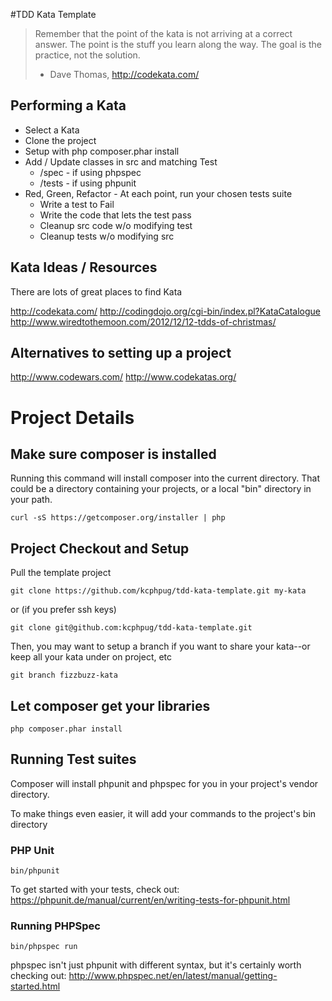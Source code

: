 #TDD Kata Template

> Remember that the point of the kata is not arriving at a correct answer. The point is the stuff you learn along the way. The goal is the practice, not the solution.
> - Dave Thomas, http://codekata.com/

## Performing a Kata
* Select a Kata
* Clone the project
* Setup with php composer.phar install
* Add / Update classes in src and matching Test
    * /spec - if using phpspec
    * /tests - if using phpunit
* Red, Green, Refactor - At each point, run your chosen tests suite
    * Write a test to Fail
    * Write the code that lets the test pass
    * Cleanup src code w/o modifying test
    * Cleanup tests w/o modifying src

## Kata Ideas / Resources
There are lots of great places to find Kata

http://codekata.com/
http://codingdojo.org/cgi-bin/index.pl?KataCatalogue
http://www.wiredtothemoon.com/2012/12/12-tdds-of-christmas/

## Alternatives to setting up a project
http://www.codewars.com/
http://www.codekatas.org/

# Project Details

## Make sure composer is installed
Running this command will install composer into the current directory.
That could be a directory containing your projects, or a local "bin" directory
in your path.
```
curl -sS https://getcomposer.org/installer | php
```
## Project Checkout and Setup
Pull the template project 
```
git clone https://github.com/kcphpug/tdd-kata-template.git my-kata
```
or (if you prefer ssh keys)
```
git clone git@github.com:kcphpug/tdd-kata-template.git 
``` 

Then, you may want to setup a branch if you want to share your kata--or keep all your kata under on project, etc
``` 
git branch fizzbuzz-kata
``` 

## Let composer get your libraries
```
php composer.phar install
```
## Running Test suites
Composer will install phpunit and phpspec for you in your project's vendor directory.

To make things even easier, it will add your commands to the project's bin directory


### PHP Unit
```
bin/phpunit
```
To get started with your tests, check out:
https://phpunit.de/manual/current/en/writing-tests-for-phpunit.html


### Running PHPSpec
```
bin/phpspec run
```
phpspec isn't just phpunit with different syntax, but it's certainly worth checking out:
http://www.phpspec.net/en/latest/manual/getting-started.html


